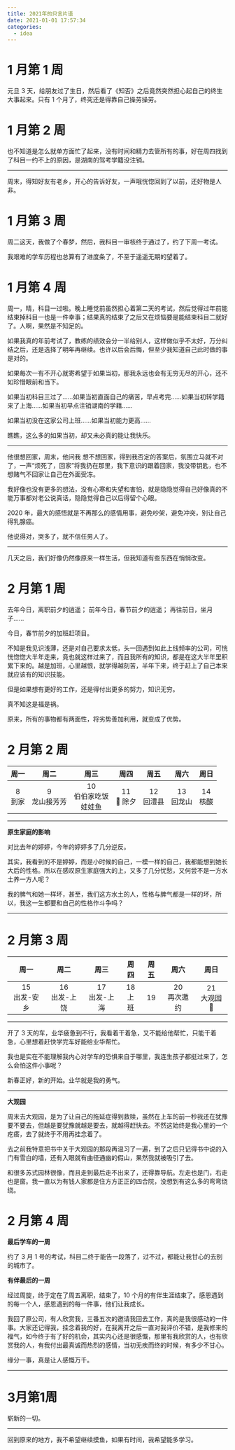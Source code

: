 ```yaml
---
title: 2021年的只言片语
date: 2021-01-01 17:57:34
categories:
  - idea
---
```


# 1 月第 1 周

元旦 3 天，给朋友过了生日，然后看了《知否》之后竟然突然担心起自己的终生大事起来。只有 1 个月了，终究还是得靠自己操劳操劳。

# 1 月第 2 周

也不知道是怎么就单方面忙了起来，没有时间和精力去管所有的事，好在周四找到了科目一约不上的原因，是湖南的驾考学籍没注销。

---

周末，得知好友有老乡，开心的告诉好友，一声哦恍惚回到了以前，还好物是人非。

# 1 月第 3 周

周二这天，我做了个春梦，然后，我科目一审核终于通过了，约了下周一考试。

我艰难的学车历程也总算有了进度条了，不至于遥遥无期的望着了。

# 1 月第 4 周

周一，晴，科目一过啦。晚上睡觉前虽然担心着第二天的考试，然后觉得过年前能结束掉科目一也是一件幸事；结果真的结束了之后又在烦恼要是能结束科目二就好了。人啊，果然是不知足的。

如果我真的年前考试了，教练的绩效会分一半给别人，这样做似乎不太好，万分纠结之后，还是选择了明年再继续。也许以后会后悔，但至少我知道自己此时做的事是对的。

如果每次一有不开心就寄希望于如果当初，那我永远也会有无穷无尽的开心，还不如珍惜眼前和当下。

如果当初科目三过了……如果当初直面自己的痛苦，早点考完……如果当初转学籍来了上海……如果当初早点注销湖南的学藉……

如果当初没在这家公司上班……如果当初能力更高……

瞧瞧，这么多的如果当初，却又未必真的能让我快乐。

---

他很想回家，周末，他问我 想不想回家，得到我否定的答案后，氛围立马就不对了，一声“烦死了，回家”将我扔在那里，我下意识的跟着回家，我没带钥匙，也不想赌气不回家让自己在外面受冻。

我好像也没有更多的想法，没有心寒和失望和害怕，就是隐隐觉得自己好像真的不能万事都对老公说真话，隐隐觉得自己以后得留个心眼。

2020 年，最大的感悟就是不再那么的感情用事，避免吵架，避免冲突，别让自己得乳腺癌。

他说得对，哭多了，就不信任男人了。

---

几天之后，我们好像仍然像原来一样生活，但我知道有些东西在悄悄改变。

# 2 月第 1 周

去年今日，离职前夕的逍遥；
前年今日，春节前夕的逍遥；
再往前日，坐月子……

今日，春节前夕的加班赶项目。

不知是我见识浅薄，还是对自己要求太低，头一回遇到如此上线频率的公司，可恍恍惚惚大半年走来，竟也就这样过来了，而且我所有的知识，都是在这大半年里积累下来的。越是加班，心里越恨，就学得越刻苦，半年下来，终于赶上了自己本来就应该有的知识技能。

但是如果想有更好的工作，还是得付出更多的努力，知识无穷。

真不知这是福是祸。

原来，所有的事物都有两面性，将劣势善加利用，就变成了优势。

# 2 月第 2 周

|   周一    |      周二       |            周三            |     周四      |     周五     |     周六     |    周日    |
| :-------: | :-------------: | :------------------------: | :-----------: | :----------: | :----------: | :--------: |
| 8<br>到家 | 9<br>龙山接芳芳 | 10<br>伯伯家吃饭<br>娃娃鱼 | 11<br>🎇 除夕 | 12<br>回澧县 | 13<br>回龙山 | 14<br>核酸 |

---

**原生家庭的影响**

对比去年的婷婷，今年的婷婷多了几分逆反。

其实，我看到的不是婷婷，而是小时候的自己，一模一样的自己，我都能想到她长大后的性格。所以在感叹原生家庭强大的上，又多了几分忧愁，又何尝不是一方水土养一方人呢？

我的脾气和她一样坏，甚至，我们这方水土的人，性格与脾气都是一样的坏，所以，我这一生都要和自己的性格作斗争吗？

---

# 2 月第 3 周

|       周一       |      周二       |      周三       |    周四    |  周五  |      周六      |      周日       |
| :--------------: | :-------------: | :-------------: | :--------: | :----: | :------------: | :-------------: |
| 15<br> 出发-安乡 | 16<br>出发-上饶 | 17<br>出发-上海 | 18<br>上班 | 19<br> | 20<br>再次邀约 | 21<br>大观园 🌸 |

---

开了 3 天的车，业华疲惫到不行，我看着干着急，又不能给他帮忙，只能干着急，心里想着赶快学完车好能给业华帮忙。

我也是实在不能理解我内心对学车的恐惧来自于哪里，我连生孩子都挺过来了，怎么会怕这件小事呢？

新春正好，新的开始。业华就是我的勇气。

---

**大观园**

周末去大观园，是为了让自己的拖延症得到救赎，虽然在上车的前一秒我还在犹豫要不要去，但越是要犹豫就越是要去，就越得赶快去。不然这始终是我心里的一个疙瘩，去了就终于不用再挂念着了。

去之前我特意把书中关于大观园的那段再温习了一遍，到了之后只记得书中说的入门有雪白的墙，还有入眼就有曲径通幽的假山，果然我就被吸引了去。

和很多苏式园林很像，而且走到最后走不出来了，还得靠导航。左走也是门，右走也是窗。我一直以为有钱人家都是住方方正正的四合院，没想到有这么多的弯弯绕绕。

# 2 月第 4 周

**最后学车的一周**

约了 3 月 1 号的考试，科目二终于能告一段落了，过不过，都能让我甘心的去别的城市了。

**有伴最后的一周**

经过周旋，终于定在了周五离职，结束了，10 个月的有伴生涯结束了。感恩遇到的每一个人，感恩遇到的每一件事，他们让我成长。

我回了原公司，有人欣赏我，三番五次的邀请我回去工作，真的是我很感动的一件事。大家还记得我，挂念着我的好，在我离开之后一直对我评价不错，是我修来的福气，如今终于有了好的机会，其实内心还是很感慨，那里有我欣赏的人，也有欣赏我的人，有我付出最真诚而热烈的感情，当初无疾而终的时候，有多少不甘心。

缘分一事，真是让人感慨万千。

---

# 3月第1周

崭新的一切。

---

回到原来的地方，我不希望继续摸鱼，如果有时间，我希望能多学习。